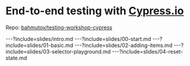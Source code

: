 # End-to-end testing with [Cypress.io](https://cypress.io)

Repo: [bahmutov/testing-workshop-cypress](https://github.com/bahmutov/testing-workshop-cypress)

---?include=slides/intro.md
---?include=slides/00-start.md
---?include=slides/01-basic.md
---?include=slides/02-adding-items.md
---?include=slides/03-selector-playground.md
---?include=slides/04-reset-state.md
